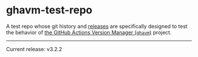 # ghavm-test-repo

A test repo whose git history and [releases][] are specifically designed to test
the behavior of [the GitHub Actions Version Manager (`ghavm`)][ghavm] project.

---

Current release: v3.2.2

[ghavm]: https://github.com/mccutchen/ghavm
[releases]: https://github.com/mccutchen/ghavm-test-repo/releases
